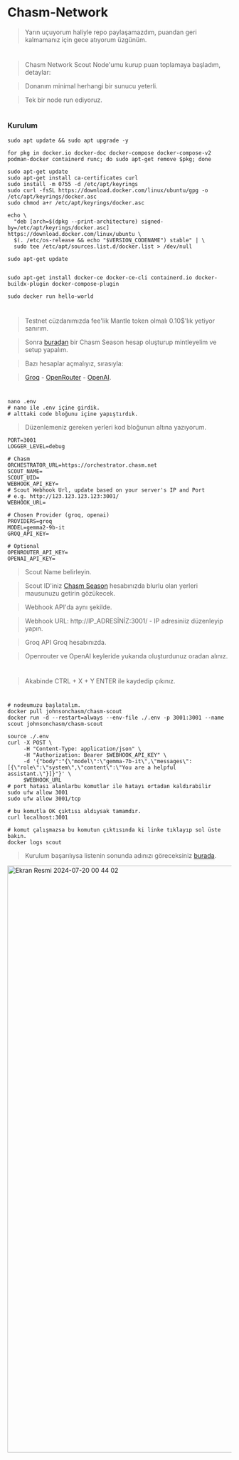 # Chasm-Network

> Yarın uçuyorum haliyle repo paylaşamazdım, puandan geri kalmamanız için gece atıyorum üzgünüm.

#

> Chasm Network Scout Node'umu kurup puan toplamaya başladım, detaylar:

> Donanım minimal herhangi bir sunucu yeterli.

> Tek bir node run ediyoruz.

#

### Kurulum

```console
sudo apt update && sudo apt upgrade -y

for pkg in docker.io docker-doc docker-compose docker-compose-v2 podman-docker containerd runc; do sudo apt-get remove $pkg; done

sudo apt-get update
sudo apt-get install ca-certificates curl
sudo install -m 0755 -d /etc/apt/keyrings
sudo curl -fsSL https://download.docker.com/linux/ubuntu/gpg -o /etc/apt/keyrings/docker.asc
sudo chmod a+r /etc/apt/keyrings/docker.asc

echo \
  "deb [arch=$(dpkg --print-architecture) signed-by=/etc/apt/keyrings/docker.asc] https://download.docker.com/linux/ubuntu \
  $(. /etc/os-release && echo "$VERSION_CODENAME") stable" | \
  sudo tee /etc/apt/sources.list.d/docker.list > /dev/null

sudo apt-get update


sudo apt-get install docker-ce docker-ce-cli containerd.io docker-buildx-plugin docker-compose-plugin

sudo docker run hello-world
```

#

> Testnet cüzdanımızda fee'lik Mantle token olmalı 0.10$'lık yetiyor sanırım.

> Sonra [buradan](https://scout.chasm.net/private-mint) bir Chasm Season hesap oluşturup mintleyelim ve setup yapalım.

> Bazı hesaplar açmalıyız, sırasıyla:

> [Groq](https://console.groq.com/keys) - [OpenRouter](https://openrouter.ai/settings/keys) - [OpenAI](https://platform.openai.com/api-keys).

#

```console
nano .env
# nano ile .env içine girdik.
# alttaki code bloğunu içine yapıştırdık.
```

> Düzenlemeniz gereken yerleri kod bloğunun altına yazıyorum.

```console
PORT=3001
LOGGER_LEVEL=debug

# Chasm
ORCHESTRATOR_URL=https://orchestrator.chasm.net
SCOUT_NAME=
SCOUT_UID=
WEBHOOK_API_KEY=
# Scout Webhook Url, update based on your server's IP and Port
# e.g. http://123.123.123.123:3001/
WEBHOOK_URL=

# Chosen Provider (groq, openai)
PROVIDERS=groq
MODEL=gemma2-9b-it
GROQ_API_KEY=

# Optional
OPENROUTER_API_KEY=
OPENAI_API_KEY=
```

> Scout Name belirleyin.

> Scout ID'iniz [Chasm Season](https://scout.chasm.net/new-scout) hesabınızda blurlu olan yerleri mausunuzu getirin gözükecek.

> Webhook API'da aynı şekilde.

> Webhook URL: http://IP_ADRESİNİZ:3001/ - IP adresiniiz düzenleyip yapın.

> Groq API Groq hesabınızda.

> Openrouter ve OpenAI keyleride yukarıda oluşturdunuz oradan alınız.

#

> Akabinde CTRL + X + Y ENTER ile kaydedip çıkınız.

#

```console
# nodeumuzu başlatalım.
docker pull johnsonchasm/chasm-scout
docker run -d --restart=always --env-file ./.env -p 3001:3001 --name scout johnsonchasm/chasm-scout

source ./.env
curl -X POST \
     -H "Content-Type: application/json" \
     -H "Authorization: Bearer $WEBHOOK_API_KEY" \
     -d '{"body":"{\"model\":\"gemma-7b-it\",\"messages\":[{\"role\":\"system\",\"content\":\"You are a helpful assistant.\"}]}"}' \
     $WEBHOOK_URL
# port hatası alanlarbu komutlar ile hatayı ortadan kaldırabilir
sudo ufw allow 3001
sudo ufw allow 3001/tcp

# bu komutla OK çıktısı aldıysak tamamdır.
curl localhost:3001

# komut çalışmazsa bu komutun çıktısında ki linke tıklayıp sol üste bakın.
docker logs scout
```

> Kurulum başarılıysa listenin sonunda adınızı göreceksiniz [burada](https://scout.chasm.net/leaderboard).

<img width="1318" alt="Ekran Resmi 2024-07-20 00 44 02" src="https://github.com/user-attachments/assets/45a468af-d186-4e2c-9f9b-614d5de92091">
